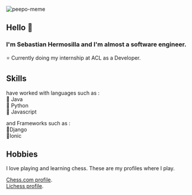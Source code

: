 ![peepo-meme](https://user-images.githubusercontent.com/87145545/179099608-b4740654-6e11-464e-b8ac-17e30b344ed9.gif)

## Hello 👋
 ### I'm Sebastian Hermosilla and I'm almost a software engineer.

 ⭐ Currently doing my internship at ACL as a Developer.

## Skills

 have worked with languages such as : <br>
 🔹 Java <br>
 🔹 Python <br>
 🔹 Javascript <br>

 and Frameworks such as : <br>
 🔸Django <br>
 🔸Ionic <br>

## Hobbies

 I love playing and learning chess. These are my profiles where I play.

 [Chess.com profile](https://www.chess.com/member/shop3/). <br>
 [Lichess profile](https://lichess.org/@/shopelier1/).

